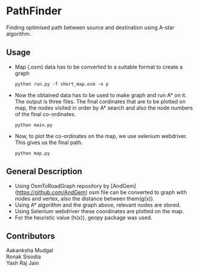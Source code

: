 
PathFinder
===========
Finding optimised path between source and destination using A-star algorithm. 

Usage
------

- Map (.osm) data has to be converted to a suitable format to create a graph

      python run.py -f short_map.osm -n p
		
- Now the obtained data has to be used to make graph and run A* on it. The output is three files. The final cordinates that are to be plotted on map, the nodes visited in order by A* search and also the node numbers of the final co-ordinates.

      python main.py 
		
- Now, to plot the co-ordinates on the map, we use selenium webdriver. This gives us the final path.

      python map.py

General Description
-------------------
- Using OsmToRoadGraph repository by [AndGem] (https://github.com/AndGem) osm file can be converted to graph with nodes and vertex, also the distance between them(g(x)).
- Using A* algorithm and the graph above, relevant nodes are stored.
- Using Selenium webdriver these coordinates are plotted on the map. 
- For the heuristic value (h(x)), geopy package was used.


Contributors
--------------

Aakanksha Mudgal  
Ronak Sisodia   
Yash Raj Jain
